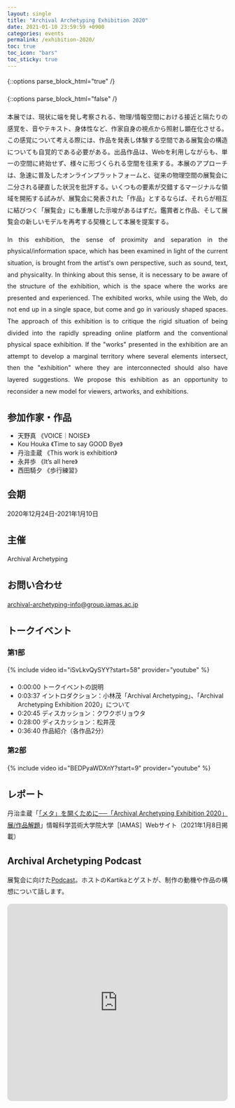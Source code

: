 ```yaml
---
layout: single
title: "Archival Archetyping Exhibition 2020"
date: 2021-01-10 23:59:59 +0900
categories: events
permalink: /exhibition-2020/
toc: true
toc_icon: "bars"
toc_sticky: true
---
```


{::options parse_block_html="true" /}
<style type="text/css">
 p { text-align: justify; line-height: 1.9em;}
 b { font-size: 1.20em; }

@media (max-width:480px) {
 .general{overflow : hidden ; margin: 10px auto; width:90%;}
 .statement{color:#3D4144 ; width:100% ; font-size:100% ; margin:0 0 1.8em 0 ; line-height:1.7 ; word-wrap:break-word; text-underline-offset: 2px;}
}

@media (min-width:480px) {
 .general{overflow : hidden ; margin: 10px auto; width:55%;}
 .statement{color:#3D4144 ; width : 100% ; font-size : 85% ; margin : 0 auto 2.5em auto; line-height : 1.9 ; word-wrap:break-word; text-underline-offset: 1.5px;}
}
</style>
{::options parse_block_html="false" /}

<!-- # Archival Archetyping Exhibition 2020 -->

本展では、現状に端を発し考察される、物理/情報空間における接近と隔たりの感覚を、音やテキスト、身体性など、作家自身の視点から照射し顕在化させる。この感覚について考える際には、作品を発表し体験する空間である展覧会の構造についても自覚的である必要がある。出品作品は、Webを利用しながらも、単一の空間に終始せず、様々に形づくられる空間を往来する。本展のアプローチは、急速に普及したオンラインプラットフォームと、従来の物理空間の展覧会に二分される硬直した状況を批評する。いくつもの要素が交錯するマージナルな領域を開拓する試みが、展覧会に発表された「作品」とするならば、それらが相互に結びつく「展覧会」にも重層した示唆があるはずだ。鑑賞者と作品、そして展覧会の新しいモデルを再考する契機として本展を提案する。

In this exhibition, the sense of proximity and separation in the physical/information space, which has been examined in light of the current situation, is brought from the artist's own perspective, such as sound, text, and physicality. In thinking about this sense, it is necessary to be aware of the structure of the exhibition, which is the space where the works are presented and experienced. The exhibited works, while using the Web, do not end up in a single space, but come and go in variously shaped spaces. The approach of this exhibition is to critique the rigid situation of being divided into the rapidly spreading online platform and the conventional physical space exhibition. If the "works" presented in the exhibition are an attempt to develop a marginal territory where several elements intersect, then the "exhibition" where they are interconnected should also have layered suggestions. We propose this exhibition as an opportunity to reconsider a new model for viewers, artworks, and exhibitions.

## 参加作家・作品
- 天野真 《VOICE｜NOISE》
- Kou Houka 《Time to say GOOD Bye》
- 丹治圭蔵 《This work is exhibition》
- 永井歩 《It’s all here》
- 西田騎夕 《歩行練習》

## 会期
2020年12月24日-2021年1月10日

## 主催
Archival Archetyping

## お問い合わせ
[archival-archetyping-info@group.iamas.ac.jp](mailto:archival-archetyping-info@group.iamas.ac.jp)

## トークイベント

### 第1部

{% include video id="iSvLkvQySYY?start=58" provider="youtube" %}

- 0:00:00 トークイベントの説明
- 0:03:37 イントロダクション：小林茂「Archival Archetyping」、「Archival Archetyping Exhibition 2020」について
- 0:20:45 ディスカッション：クワクボリョウタ
- 0:28:00 ディスカッション：松井茂
- 0:36:40 作品紹介（各作品2分）

### 第2部

{% include video id="BEDPyaWDXnY?start=9" provider="youtube" %}

## レポート

丹治圭蔵「[「メタ」を開くために──「Archival Archetyping Exhibition 2020」展/作品解題](https://www.iamas.ac.jp/report/aa-exhibition-2020/)」情報科学芸術大学院大学［IAMAS］Webサイト（2021年1月8日掲載）

## Archival Archetyping Podcast

展覧会に向けた<a href="https://anchor.fm/iamasaa">Podcast</a>。ホストのKartikaとゲストが、制作の動機や作品の構想について話します。

<iframe src="https://embed.podcasts.apple.com/us/podcast/archival-archetyping-podcast/id1540537951?itsct=podcast_box&amp;itscg=30200" height="450px" frameborder="0" sandbox="allow-forms allow-popups allow-same-origin allow-scripts allow-top-navigation-by-user-activation" allow="autoplay *; encrypted-media *;" style="width: 100%; max-width: 660px; overflow: hidden; border-top-left-radius: 10px; border-top-right-radius: 10px; border-bottom-right-radius: 10px; border-bottom-left-radius: 10px; background-color: transparent; background-position: initial initial; background-repeat: initial initial;"></iframe>

<script type="text/javascript">
function trackOutboundLink(event) {
  if (event.target.outerHTML === '<i class="fas fa-podcast"></i>') {
    gtag('event', 'exhibition_2020_click_audio', {
      event_category: event.target.parentNode.id,
      event_label: event.target.parentNode.href,
    });
  } else {
    gtag('event', event.target.action, {
      event_category: event.target.id + ': ' + event.target.textContent,
      event_label: event.target.href,
      transport_type: 'beacon',
      event_callback: function () {
        document.location = event.target.href;
      },
    });
  }
}

document.querySelectorAll('#statement a').forEach((item) => {
  item.addEventListener('click', trackOutboundLink);
  item.action = 'exhibition_2020_click_statement';
});

document.querySelectorAll('#list_of_works a').forEach((item) => {
  item.addEventListener('click', trackOutboundLink);
  item.action = 'exhibition_2020_click_works';
});
</script>
